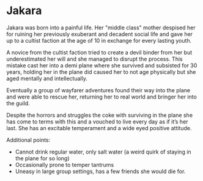 # Jakara
Jakara was born into a painful life. Her "middle class" mother despised her for ruining her previously exuberant and decadent social life and gave her up to a cultist faction at the age of 10 in exchange for every lasting youth. 

A novice from the cultist faction tried to create a devil binder from her but underestimated her will and she managed to disrupt the process. This mistake cast her into a demi plane where she survived and subsisted for 30 years, holding her in the plane did caused her to not age physically but she aged mentally and intellectually.

Eventually a group of wayfarer adventures found their way into the plane and were able to rescue her, returning her to real world and bringer her into the guild.

Despite the horrors and struggles the coke with surviving in the plane she has come to terms with this and a vouched to live every day as if it’s her last. She has an excitable temperament and a wide eyed positive attitude.

Additional points:

- Cannot drink regular water, only salt water (a weird quirk of staying in the plane for so long)
- Occasionally prone to temper tantrums 
- Uneasy in large group settings, has a few friends she would die for. 
